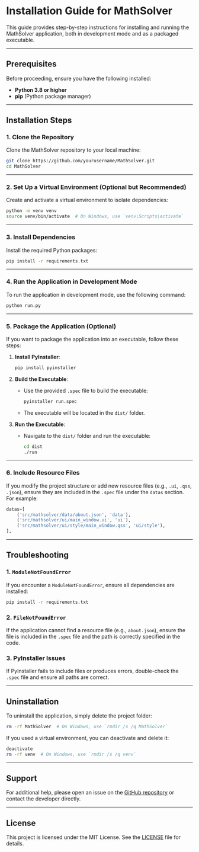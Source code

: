 # Installation Guide for MathSolver

This guide provides step-by-step instructions for installing and running the MathSolver application, both in development mode and as a packaged executable.

---

## Prerequisites

Before proceeding, ensure you have the following installed:

- **Python 3.8 or higher**
- **pip** (Python package manager)

---

## Installation Steps

### 1. Clone the Repository

Clone the MathSolver repository to your local machine:

```bash
git clone https://github.com/yourusername/MathSolver.git
cd MathSolver
```

---

### 2. Set Up a Virtual Environment (Optional but Recommended)

Create and activate a virtual environment to isolate dependencies:

```bash
python -m venv venv
source venv/bin/activate  # On Windows, use `venv\Scripts\activate`
```

---

### 3. Install Dependencies

Install the required Python packages:

```bash
pip install -r requirements.txt
```

---

### 4. Run the Application in Development Mode

To run the application in development mode, use the following command:

```bash
python run.py
```

---

### 5. Package the Application (Optional)

If you want to package the application into an executable, follow these steps:

1. **Install PyInstaller**:
   ```bash
   pip install pyinstaller
   ```

2. **Build the Executable**:
   - Use the provided `.spec` file to build the executable:
     ```bash
     pyinstaller run.spec
     ```
   - The executable will be located in the `dist/` folder.

3. **Run the Executable**:
   - Navigate to the `dist/` folder and run the executable:
     ```bash
     cd dist
     ./run
     ```

---

### 6. Include Resource Files

If you modify the project structure or add new resource files (e.g., `.ui`, `.qss`, `.json`), ensure they are included in the `.spec` file under the `datas` section. For example:

```python
datas=[
    ('src/mathsolver/data/about.json', 'data'),
    ('src/mathsolver/ui/main_window.ui', 'ui'),
    ('src/mathsolver/ui/style/main_window.qss', 'ui/style'),
],
```

---

## Troubleshooting

### 1. `ModuleNotFoundError`

If you encounter a `ModuleNotFoundError`, ensure all dependencies are installed:

```bash
pip install -r requirements.txt
```

### 2. `FileNotFoundError`

If the application cannot find a resource file (e.g., `about.json`), ensure the file is included in the `.spec` file and the path is correctly specified in the code.

### 3. PyInstaller Issues

If PyInstaller fails to include files or produces errors, double-check the `.spec` file and ensure all paths are correct.

---

## Uninstallation

To uninstall the application, simply delete the project folder:

```bash
rm -rf MathSolver  # On Windows, use `rmdir /s /q MathSolver`
```

If you used a virtual environment, you can deactivate and delete it:

```bash
deactivate
rm -rf venv  # On Windows, use `rmdir /s /q venv`
```

---

## Support

For additional help, please open an issue on the [GitHub repository](https://github.com/codewithbotina/MathSolver/issues) or contact the developer directly.

---

## License

This project is licensed under the MIT License. See the [LICENSE](LICENSE) file for details.
